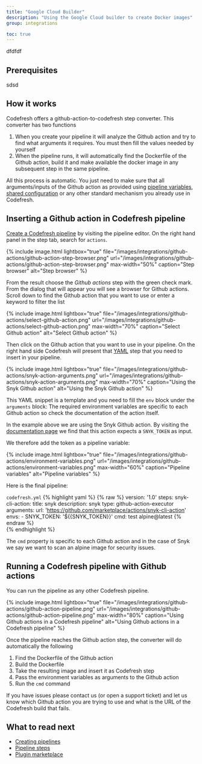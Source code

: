 ```yaml
---
title: "Google Cloud Builder"
description: "Using the Google Cloud builder to create Docker images"
group: integrations

toc: true
---
```


dfdfdf


## Prerequisites

sdsd

## How it works

Codefresh offers a github-action-to-codefresh step converter. This converter has two functions

1. When you create your pipeline it will analyze the Github action and try to find what arguments it requires. You must then fill the values needed by yourself
1. When the pipeline runs, it will automatically find the Dockerfile of the Github action, build it and make available the docker image in any subsequent step in the same pipeline.

All this process is automatic. You just need to make sure that all arguments/inputs of the Github action as provided using [pipeline variables]({{site.baseurl}}/docs/configure-ci-cd-pipeline/pipelines/#creating-new-pipelines), [shared configuration]({{site.baseurl}}/docs/configure-ci-cd-pipeline/shared-configuration/) or any other standard mechanism you already use in Codefresh.

## Inserting a Github action in Codefresh pipeline

[Create a Codefresh pipeline]({{site.baseurl}}/docs/configure-ci-cd-pipeline/pipelines/#creating-new-pipelines) by visiting the pipeline editor. On the right hand panel in the step tab, search for `actions`.

{% include image.html 
lightbox="true" 
file="/images/integrations/github-actions/github-action-step-browser.png" 
url="/images/integrations/github-actions/github-action-step-browser.png"
max-width="50%"
caption="Step browser"
alt="Step browser"
%}

From the result choose the *Github actions* step with the green check mark. From the dialog that will appear you will see a browser for Github actions. Scroll down to find the Github action that you want to use or enter a keyword to filter the list

{% include image.html 
lightbox="true" 
file="/images/integrations/github-actions/select-github-action.png" 
url="/images/integrations/github-actions/select-github-action.png"
max-width="70%"
caption="Select Github action"
alt="Select Github action"
%}

Then click on the Github action that you want to use in your pipeline. On the right hand side Codefresh will present that [YAML]({{site.baseurl}}/docs/codefresh-yaml/what-is-the-codefresh-yaml/)  step that you need to insert in your pipeline. 

{% include image.html 
lightbox="true" 
file="/images/integrations/github-actions/snyk-action-arguments.png" 
url="/images/integrations/github-actions/snyk-action-arguments.png"
max-width="70%"
caption="Using the Snyk Github action"
alt="Using the Snyk Github action"
%}

This YAML snippet is a template and you need to fill the `env` block under the `arguments` block:
The required environment variables are specific to each Github action so check the documentation of the action itself.


In the example above we are using the Snyk Github action. By visiting the [documentation page](https://github.com/marketplace/actions/snyk-cli-action) we find that this action expects a `SNYK_TOKEN` as input.

We therefore add the token as a pipeline variable:

{% include image.html 
lightbox="true" 
file="/images/integrations/github-actions/environment-variables.png" 
url="/images/integrations/github-actions/environment-variables.png"
max-width="60%"
caption="Pipeline variables"
alt="Pipeline variables"
%}

Here is the final pipeline:

`codefresh.yml`
{% highlight yaml %}
{% raw %}
version: '1.0'
steps:
  snyk-cli-action:
    title: snyk
    description: snyk
    type: github-action-executor
    arguments:
      url: 'https://github.com/marketplace/actions/snyk-cli-action'
      envs: 
        - SNYK_TOKEN: '${{SNYK_TOKEN}}'
      cmd: test alpine@latest
{% endraw %}            
{% endhighlight %}

The `cmd` property is specific to each Github action and in the case of Snyk we say we want to scan an alpine image for security issues.



## Running a Codefresh pipeline with Github actions


You can run the pipeline as any other Codefresh pipeline.

{% include image.html 
lightbox="true" 
file="/images/integrations/github-actions/github-action-pipeline.png" 
url="/images/integrations/github-actions/github-action-pipeline.png"
max-width="80%"
caption="Using Github actions in a Codefresh pipeline"
alt="Using Github actions in a Codefresh pipeline"
%}


Once the pipeline reaches the Github action step, the converter will do automatically the following

1. Find the Dockerfile of the Github action
1. Build the Dockerfile
1. Take the resulting image and insert it as Codefresh step
1. Pass the environment variables as arguments to the Github action
1. Run the `cmd` command

If you have issues please contact us (or open a support ticket) and let us know which Github action you are trying to use and what is the URL of the Codefresh build that fails.


## What to read next

- [Creating pipelines]({{site.baseurl}}/docs/configure-ci-cd-pipeline/pipelines/) 
- [Pipeline steps]({{site.baseurl}}/docs/codefresh-yaml/steps/) 
- [Plugin marketplace](https://codefresh.io/steps/) 




